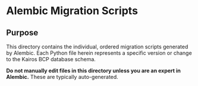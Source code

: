# Alembic Migration Scripts

## Purpose

This directory contains the individual, ordered migration scripts generated by Alembic. Each Python file herein represents a specific version or change to the Kairos BCP database schema.

**Do not manually edit files in this directory unless you are an expert in Alembic.** These are typically auto-generated.
